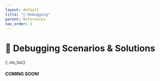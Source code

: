 ```yaml
---
layout: default
title: "🐞 Debugging" 
parent: References
nav_order: 2
---
```


# 🐞 Debugging Scenarios & Solutions
{:.no_toc}

#### COMING SOON!
